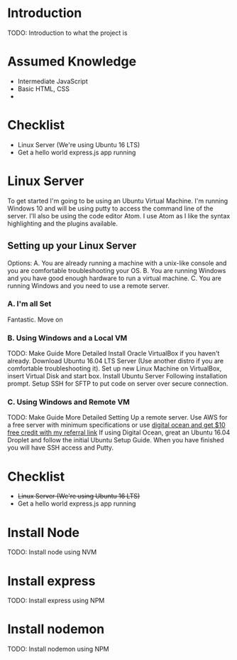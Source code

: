 # Introduction
TODO: Introduction to what the project is

# Assumed Knowledge
* Intermediate JavaScript
* Basic HTML, CSS
*

# Checklist
* Linux Server (We're using Ubuntu 16 LTS)
* Get a hello world express.js app running

# Linux Server
To get started I'm going to be using an Ubuntu Virtual Machine. I'm running Windows 10 and will be using putty to access the command line of the server. I'll also be using the code editor Atom. I use Atom as I like the syntax highlighting and the plugins available.

## Setting up your Linux Server
Options:
A. You are already running a machine with a unix-like console and you are comfortable troubleshooting your OS.
B. You are running Windows and you have good enough hardware to run a virtual machine.
C. You are running Windows and you need to use a remote server.

### A. I'm all Set
Fantastic. Move on

### B. Using Windows and a Local VM
TODO: Make Guide More Detailed
Install Oracle VirtualBox if you haven't already.
Download Ubuntu 16.04 LTS Server (Use another distro if you are comfortable troubleshooting it).
Set up new Linux Machine on VirtualBox, insert Virtual Disk and start box.
Install Ubuntu Server Following installation prompt.
Setup SSH for SFTP to put code on server over secure connection.

### C. Using Windows and Remote VM
TODO: Make Guide More Detailed
Setting Up a remote server. Use AWS for a free server with minimum specifications or use [digital ocean and get $10 free credit with my referral link](https://m.do.co/c/fbefaeb56055)
If using Digital Ocean, great an Ubuntu 16.04 Droplet and follow the initial Ubuntu Setup Guide. When you have finished you will have SSH access and Putty.

# Checklist
* ~~Linux Server (We're using Ubuntu 16 LTS)~~
* Get a hello world express.js app running

# Install Node
TODO: Install node using NVM

# Install express
TODO: Install express using NPM

# Install nodemon
TODO: Install nodemon using NPM
